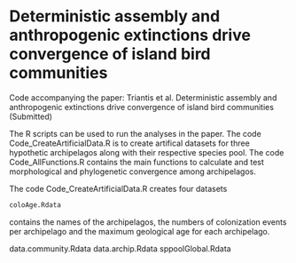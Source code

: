 # Deterministic assembly and anthropogenic extinctions drive convergence of island bird communities

Code accompanying the paper: Triantis et al. Deterministic assembly and anthropogenic extinctions drive convergence of island bird communities (Submitted)

The R scripts can be used to run the analyses in the paper. The code Code_CreateArtificialData.R is to create artifical datasets for three hypothetic archipelagos along with their respective species pool. The code Code_AllFunctions.R contains the main functions to calculate and test morphological and phylogenetic convergence among archipelagos.

The code Code_CreateArtificialData.R creates four datasets
``` r
coloAge.Rdata
```
contains the names of the archipelagos, the numbers of colonization events per archipelago and the maximum geological age for each archipelago.


data.community.Rdata
data.archip.Rdata
sppoolGlobal.Rdata
